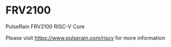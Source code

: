 # FRV2100
PulseRain FRV2100 RISC-V Core

Please visit https://www.pulserain.com/riscv for more information
